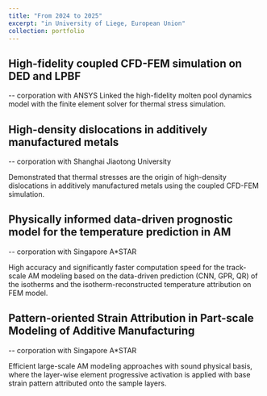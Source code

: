 ```yaml
---
title: "From 2024 to 2025"
excerpt: "in University of Liege, European Union"
collection: portfolio
---
```


High-fidelity coupled CFD-FEM simulation on DED and LPBF
---
 -- corporation with ANSYS
Linked the high-fidelity molten pool dynamics model with the finite element solver for thermal stress simulation.

High-density dislocations in additively manufactured metals
---
 -- corporation with Shanghai Jiaotong University

Demonstrated that thermal stresses are the origin of high-density dislocations in additively manufactured metals using the coupled CFD-FEM simulation. 

Physically informed data-driven prognostic model for the temperature prediction in AM
---
 -- corporation with Singapore A*STAR

High accuracy and significantly faster computation speed for the track-scale AM modeling based on the data-driven prediction (CNN, GPR, QR) of the isotherms and the isotherm-reconstructed temperature attribution on FEM model. 

Pattern-oriented Strain Attribution in Part-scale Modeling of Additive Manufacturing
--- 
 -- corporation with Singapore A*STAR

Efficient large-scale AM modeling approaches with sound physical basis, where the layer-wise element progressive activation is applied with base strain pattern attributed onto the sample layers.

